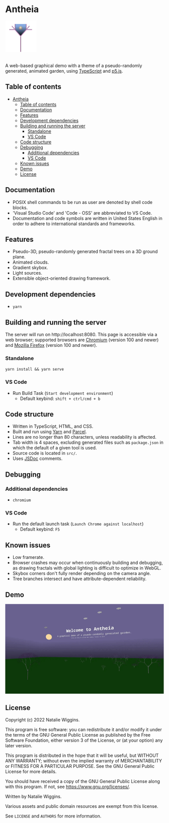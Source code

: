 # Antheia

<img src="assets/icon.png" alt="Icon" width="100">
<br><br>

A web-based graphical demo with a theme of a pseudo-randomly generated, animated
garden, using [TypeScript](https://www.typescriptlang.org/) and [p5.js](https://p5js.org/).

## Table of contents

* [Antheia](#antheia)
  * [Table of contents](#table-of-contents)
  * [Documentation](#documentation)
  * [Features](#features)
  * [Development dependencies](#development-dependencies)
  * [Building and running the server](#building-and-running-the-server)
    * [Standalone](#standalone)
    * [VS Code](#vs-code)
  * [Code structure](#code-structure)
  * [Debugging](#debugging)
    * [Additional dependencies](#additional-dependencies)
    * [VS Code](#vs-code-1)
  * [Known issues](#known-issues)
  * [Demo](#demo)
  * [License](#license)

## Documentation

* POSIX shell commands to be run as user are denoted by shell code blocks.
* 'Visual Studio Code' and 'Code - OSS' are abbreviated to VS Code.
* Documentation and code symbols are written in United States English in order
  to adhere to international standards and frameworks.

## Features

* Pseudo-3D, pseudo-randomly generated fractal trees on a 3D ground plane.
* Animated clouds.
* Gradient skybox.
* Light sources.
* Extensible object-oriented drawing framework.

## Development dependencies

- `yarn`

## Building and running the server

The server will run on http://localhost:8080. This page is accessible via a web
browser; supported browsers are [Chromium](https://www.chromium.org/Home/)
(version 100 and newer) and [Mozilla Firefox](https://www.mozilla.org/en-GB/firefox/)
(version 100 and newer).

### Standalone

```shell
yarn install && yarn serve
```

### VS Code

* Run Build Task (`Start development environment`)
    * Default keybind: `shift + ctrl/cmd + b`

## Code structure

* Written in TypeScript, HTML, and CSS.
* Built and run using [Yarn](https://yarnpkg.com/) and [Parcel](https://parceljs.org/).
* Lines are no longer than 80 characters, unless readability is affected.
* Tab width is 4 spaces, excluding generated files such as `package.json` in
  which the default of a given tool is used.
* Source code is located in `src/`.
* Uses [JSDoc](https://jsdoc.app/) comments.

## Debugging

### Additional dependencies

* `chromium`

### VS Code

* Run the default launch task (`Launch Chrome against localhost`)
    * Default keybind: `F5`

## Known issues

* Low framerate.
* Browser crashes may occur when continuously building and debugging, as drawing
  fractals with global lighting is difficult to optimize in WebGL.
* Skybox corners don't fully render depending on the camera angle.
* Tree branches intersect and have attribute-dependent reliability.

## Demo

![Screen Capture](demo/capture.gif)

## License

Copyright (c) 2022 Natalie Wiggins.

This program is free software: you can redistribute it and/or modify
it under the terms of the GNU General Public License as published by
the Free Software Foundation, either version 3 of the License, or
(at your option) any later version.

This program is distributed in the hope that it will be useful,
but WITHOUT ANY WARRANTY; without even the implied warranty of
MERCHANTABILITY or FITNESS FOR A PARTICULAR PURPOSE. See the
GNU General Public License for more details.

You should have received a copy of the GNU General Public License
along with this program. If not, see <https://www.gnu.org/licenses/>.

Written by Natalie Wiggins.

Various assets and public domain resources are exempt from this license.

See `LICENSE` and `AUTHORS` for more information.